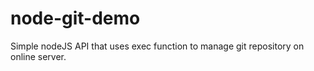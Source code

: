 # node-git-demo
Simple nodeJS API that uses exec function to manage git repository on online server.
